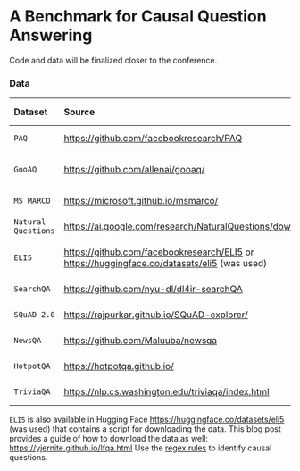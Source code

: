 # A Benchmark for Causal Question Answering

Code and data will be finalized closer to the conference.

### Data

| Dataset           | Source                                  | License                                    | License type                 |
|:------------------|:----------------------------------------|:-------------------------------------------|:-----------------------------|
|`PAQ`              |https://github.com/facebookresearch/PAQ  |https://github.com/facebookresearch/PAQ#data-license |CC BY-SA 3.0         |
|`GooAQ`            |https://github.com/allenai/gooaq/        |https://github.com/allenai/gooaq/blob/main/LICENSE   |Apache License V. 2.0|
|`MS MARCO`         |https://microsoft.github.io/msmarco/     |same                                                 |Own Terms            |
|`Natural Questions`|https://ai.google.com/research/NaturalQuestions/download |same                                 |CC BY-SA 3.0         |
|`ELI5`             |https://github.com/facebookresearch/ELI5 or https://huggingface.co/datasets/eli5 (was used)|same|Hosting not allowed |
|`SearchQA`         |https://github.com/nyu-dl/dl4ir-searchQA |same                                                 |No information       |
|`SQuAD 2.0`        |https://rajpurkar.github.io/SQuAD-explorer/ |same                                              |CC BY-SA 4.0         |
|`NewsQA`           |https://github.com/Maluuba/newsqa        |same                                                 |Own Terms            |
|`HotpotQA`         |https://hotpotqa.github.io/              |same                                                 |CC BY-SA 4.0         |
|`TriviaQA`         |https://nlp.cs.washington.edu/triviaqa/index.html |same                                        |No information       |

`ELI5` is also available in Hugging Face https://huggingface.co/datasets/eli5 (was used) that contains a script for downloading the data. This blog post provides a guide of how to download the data as well: https://yjernite.github.io/lfqa.html
Use the [regex rules](rules/causal-rules.ipynb) to identify causal questions.
